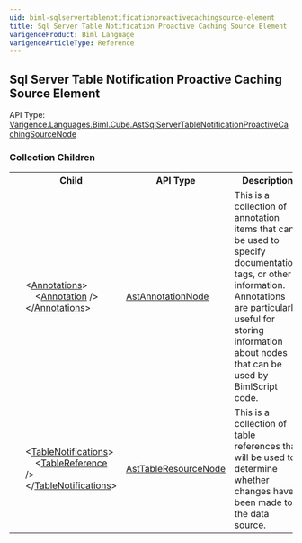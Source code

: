 ```yaml
---
uid: biml-sqlservertablenotificationproactivecachingsource-element
title: Sql Server Table Notification Proactive Caching Source Element
varigenceProduct: Biml Language
varigenceArticleType: Reference
---
```

## Sql Server Table Notification Proactive Caching Source Element<div class="AssemblyInfoGroup"><div class="CrossReferenceGroup"><div class="CrossReferenceHeader">API Type:</div><div class="CrossReferenceValue"><a href="../api-reference/Varigence.Languages.Biml.Cube.AstSqlServerTableNotificationProactiveCachingSourceNode.html">Varigence.Languages.Biml.Cube.AstSqlServerTableNotificationProactiveCachingSourceNode</a></div></div></div><div class="ChildGroup">### Collection Children<table id="ChildList" class="ChildList"><tbody><tr><th class="ChildIconColumnHeader">&nbsp;</th><th class="ChildNameColumnHeader">Child</th><th class="ChildTypeColumnHeader">API Type</th><th class="ChildSummaryColumnHeader">Description</th></tr><tr class="cd0"><td align="center" class="ChildIcon"><img title="" src="collectionChild.png"><div class="RequiredIcon" title="Required Child"></div><td class="ChildName"><span class="punc">&lt;</span><a href=Varigence.Languages.Biml.AstNode_Annotations.html">Annotations</a><span class="punc">&gt;</span><br />&nbsp;&nbsp;&nbsp;&nbsp;<span class="punc">&lt;</span><a href=Varigence.Languages.Biml.AstAnnotationNode.html">Annotation</a> <span class="punc">/&gt;</span><br /><span class="punc">&lt;/</span><a href=Varigence.Languages.Biml.AstNode_Annotations.html">Annotations</a><span class="punc">&gt;</span></td><td class="ChildType"><a href="../api-reference/Varigence.Languages.Biml.AstAnnotationNode.html">AstAnnotationNode</a></td><td class="ChildSummary"><div class ="SummaryItem">This is a collection of annotation items that can be used to specify documentation, tags, or other information.  Annotations are particularly useful for storing information about nodes that can be used by BimlScript code.</div></td></tr><tr class="cd1"><td align="center" class="ChildIcon"><img title="" src="collectionChild.png"><div class="RequiredIcon" title="Required Child"></div><td class="ChildName"><span class="punc">&lt;</span><a href=Varigence.Languages.Biml.Cube.AstTableNotificationProactiveCachingSourceNode_TableNotifications.html">TableNotifications</a><span class="punc">&gt;</span><br />&nbsp;&nbsp;&nbsp;&nbsp;<span class="punc">&lt;</span><a href=Varigence.Languages.Biml.Task.AstTableResourceNode.html">TableReference</a> <span class="punc">/&gt;</span><br /><span class="punc">&lt;/</span><a href=Varigence.Languages.Biml.Cube.AstTableNotificationProactiveCachingSourceNode_TableNotifications.html">TableNotifications</a><span class="punc">&gt;</span></td><td class="ChildType"><a href="../api-reference/Varigence.Languages.Biml.Task.AstTableResourceNode.html">AstTableResourceNode</a></td><td class="ChildSummary"><div class ="SummaryItem">This is a collection of table references that will be used to determine whether changes have been made to the data source.</div></td></tr></tbody></table></div>